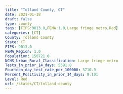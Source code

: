 ```yaml
---
title: "Tolland County, CT"
date: 2021-01-18
draft: false
type: county
tags: [FIPS:9013.0,FEMA:1.0,Large fringe metro,Red]
categories: [CT]
County: Tolland County
State: CT
FIPS: 9013.0
FEMA_Region: 1.0
Population: 150721.0
NCHS_Urban_Rural_Classification: Large fringe metro
Tests_in_prior_14_days: 5591.0
Fourteen_day_test_rate_per_100000: 3710.0
Percent_Positivity_in_prior_14_days: 0.101
Level: Red
url: /states/CT/tolland-county
---
```



